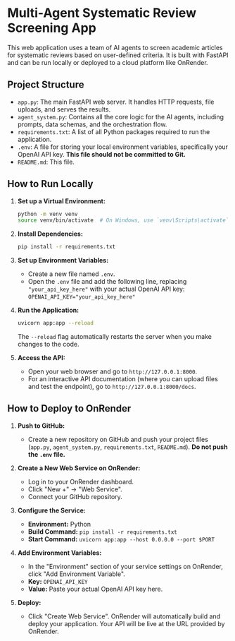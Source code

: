# Multi-Agent Systematic Review Screening App

This web application uses a team of AI agents to screen academic articles for systematic reviews based on user-defined criteria. It is built with FastAPI and can be run locally or deployed to a cloud platform like OnRender.

## Project Structure

- `app.py`: The main FastAPI web server. It handles HTTP requests, file uploads, and serves the results.
- `agent_system.py`: Contains all the core logic for the AI agents, including prompts, data schemas, and the orchestration flow.
- `requirements.txt`: A list of all Python packages required to run the application.
- `.env`: A file for storing your local environment variables, specifically your OpenAI API key. **This file should not be committed to Git.**
- `README.md`: This file.

## How to Run Locally

1.  **Set up a Virtual Environment:**
    ```bash
    python -m venv venv
    source venv/bin/activate  # On Windows, use `venv\Scripts\activate`
    ```

2.  **Install Dependencies:**
    ```bash
    pip install -r requirements.txt
    ```

3.  **Set up Environment Variables:**
    - Create a new file named `.env`.
    - Open the `.env` file and add the following line, replacing `"your_api_key_here"` with your actual OpenAI API key:
      `OPENAI_API_KEY="your_api_key_here"`

4.  **Run the Application:**
    ```bash
    uvicorn app:app --reload
    ```
    The `--reload` flag automatically restarts the server when you make changes to the code.

5.  **Access the API:**
    - Open your web browser and go to `http://127.0.0.1:8000`.
    - For an interactive API documentation (where you can upload files and test the endpoint), go to `http://127.0.0.1:8000/docs`.

## How to Deploy to OnRender

1.  **Push to GitHub:**
    - Create a new repository on GitHub and push your project files (`app.py`, `agent_system.py`, `requirements.txt`, `README.md`). **Do not push the `.env` file.**

2.  **Create a New Web Service on OnRender:**
    - Log in to your OnRender dashboard.
    - Click "New +" -> "Web Service".
    - Connect your GitHub repository.

3.  **Configure the Service:**
    - **Environment:** Python
    - **Build Command:** `pip install -r requirements.txt`
    - **Start Command:** `uvicorn app:app --host 0.0.0.0 --port $PORT`

4.  **Add Environment Variables:**
    - In the "Environment" section of your service settings on OnRender, click "Add Environment Variable".
    - **Key:** `OPENAI_API_KEY`
    - **Value:** Paste your actual OpenAI API key here.

5.  **Deploy:**
    - Click "Create Web Service". OnRender will automatically build and deploy your application. Your API will be live at the URL provided by OnRender.